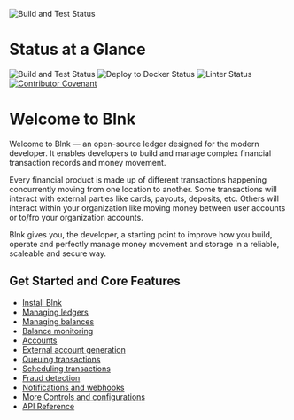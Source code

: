 ![Build and Test Status](https://res.cloudinary.com/dp8bwjdvg/image/upload/v1709658741/logo_bze13p.svg
)

# Status at a Glance
 ![Build and Test Status](https://github.com/jerry-enebeli/Blnk/actions/workflows/go.yml/badge.svg)
![Deploy to Docker Status](https://github.com/jerry-enebeli/Blnk/actions/workflows/docker-publish.yml/badge.svg)
![Linter Status](https://github.com/jerry-enebeli/Blnk/actions/workflows/lint.yml/badge.svg)
 [![Contributor Covenant](https://img.shields.io/badge/Contributor%20Covenant-2.1-4baaaa.svg)](code_of_conduct.md)

# Welcome to Blnk
Welcome to Blnk — an open-source ledger designed for the modern developer. It enables developers to build and manage complex financial transaction records and money movement.

Every financial product is made up of different transactions happening concurrently moving from one location to another. Some transactions will interact with external parties like cards, payouts, deposits, etc. Others will interact within your organization like moving money between user accounts or to/fro your organization accounts.

Blnk gives you, the developer, a starting point to improve how you build, operate and perfectly manage money movement and storage in a reliable, scaleable and secure way.

## Get Started and Core Features
- [Install Blnk](https://docs.blnkserver.xyz)
- [Managing ledgers](https://docs.blnkserver.xyz/ledger/get-started)
- [Managing balances](https://docs.blnkserver.xyz/balance/get-started)
- [Balance monitoring](https://docs.blnkserver.xyz/balance/monitoring)
- [Accounts](https://docs.blnkserver.xyz/account/get-started)
- [External account generation](https://docs.blnkserver.xyz/account/external-generation)
- [Queuing transactions](https://docs.blnkserver.xyz/transaction/queuing-transactions)
- [Scheduling transactions](https://docs.blnkserver.xyz/transaction/scheduling-transactions)
- [Fraud detection](https://docs.blnkserver.xyz/fraud)
- [Notifications and webhooks](https://docs.blnkserver.xyz/notifications)
- [More Controls and configurations](https://docs.blnkserver.xyz/config)
- [API Reference](https://docs.blnkserver.xyz/misc/create-ledger)


